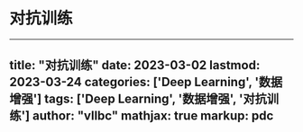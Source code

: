 # 对抗训练

---
title: "对抗训练"
date: 2023-03-02
lastmod: 2023-03-24
categories: ['Deep Learning', '数据增强']
tags: ['Deep Learning', '数据增强', '对抗训练']
author: "vllbc"
mathjax: true
markup: pdc
---

